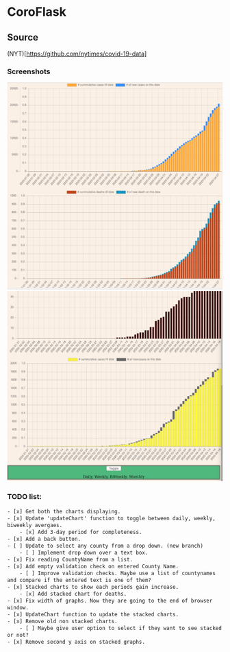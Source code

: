 # CoroFlask

## Source
(NYT)[https://github.com/nytimes/covid-19-data]

### Screenshots
![ScreenShot2020-04-28142438.jpg](/Screenshots/ScreenShot2020-04-28142438.jpg)
![Screen Shot 19-04-2020](/Screenshots/ScreenShot2020-04-19214043.jpg)


### TODO list:

	- [x] Get both the charts displaying.
	- [x] Update 'updateChart' function to toggle between daily, weekly, biweekly avergaes.
		- [x] Add 3-day period for completeness.
	- [x] Add a back button. 
	- [ ] Update to select any county from a drop down. (new branch)
		- [ ] Implement drop down over a text box. 
	- [x] Fix reading CountyName from a list.
	- [x] Add empty validation check on entered County Name.
		- [ ] Improve validation checks. Maybe use a list of countynames and compare if the entered text is one of them?
	- [x] Stacked charts to show each periods gain increase.
		- [x] Add stacked chart for deaths.
	- [x] Fix width of graphs. Now they are going to the end of browser window.
	- [x] UpdateChart function to update the stacked charts.
	- [x] Remove old non stacked charts.
		- [ ] Maybe give user option to select if they want to see stacked or not? 
	- [x] Remove second y axis on stacked graphs.
